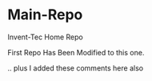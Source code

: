 # Main-Repo
Invent-Tec Home Repo

First Repo Has Been Modified to this one.

.. plus I added these comments here also
